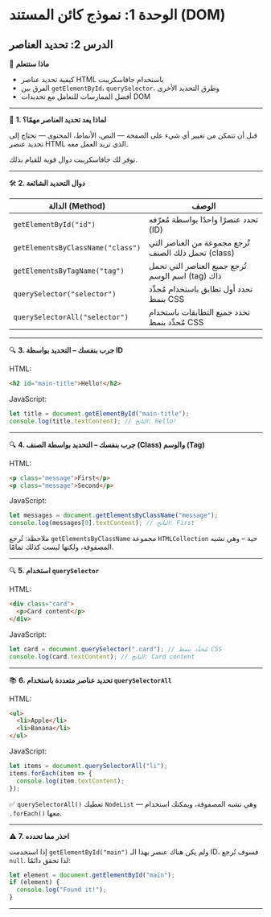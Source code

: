 # الوحدة 1: نموذج كائن المستند (DOM)

## الدرس 2: تحديد العناصر


🧠 **ماذا ستتعلم**
*	كيفية تحديد عناصر HTML باستخدام جافاسكريبت
*	الفرق بين `getElementById`، `querySelector`، وطرق التحديد الأخرى
*	أفضل الممارسات للتعامل مع تحديدات DOM

---

📄 **1. لماذا يعد تحديد العناصر مهمًا؟**

قبل أن تتمكن من تغيير أي شيء على الصفحة — النص، الأنماط، المحتوى — تحتاج إلى تحديد عنصر HTML الذي تريد العمل معه.

توفر لك جافاسكريبت دوال قوية للقيام بذلك.

---

🛠️ **2. دوال التحديد الشائعة**

| الدالة (Method)                 | الوصف                                                          |
|-------------------------------|-----------------------------------------------------------------|
| `getElementById("id")`        | تحدد عنصرًا واحدًا بواسطة مُعرّفه (ID)                           |
| `getElementsByClassName("class")` | تُرجع مجموعة من العناصر التي تحمل ذلك الصنف (class)            |
| `getElementsByTagName("tag")` | تُرجع جميع العناصر التي تحمل اسم الوسم (tag) ذاك                 |
| `querySelector("selector")`   | تحدد أول تطابق باستخدام مُحدِّد بنمط CSS                         |
| `querySelectorAll("selector")`| تحدد جميع التطابقات باستخدام مُحدِّد بنمط CSS                    |

---

🔍 **3. جرب بنفسك – التحديد بواسطة ID**

HTML:
```html
<h2 id="main-title">Hello!</h2>
```

JavaScript:
```javascript
let title = document.getElementById("main-title");
console.log(title.textContent); // الناتج: Hello!
```

---

🔍 **4. جرب بنفسك – التحديد بواسطة الصنف (Class) والوسم (Tag)**

HTML:
```html
<p class="message">First</p>
<p class="message">Second</p>
```

JavaScript:
```javascript
let messages = document.getElementsByClassName("message");
console.log(messages[0].textContent); // الناتج: First
```
ملاحظة: تُرجع `getElementsByClassName` مجموعة `HTMLCollection` حية – وهي تشبه المصفوفة، ولكنها ليست كذلك تمامًا.

---

🔍 **5. استخدام `querySelector`**

HTML:
```html
<div class="card">
  <p>Card content</p>
</div>
```

JavaScript:
```javascript
let card = document.querySelector(".card"); // مُحدِّد بنمط CSS
console.log(card.textContent); // الناتج: Card content
```

---

📚 **6. تحديد عناصر متعددة باستخدام `querySelectorAll`**

HTML:
```html
<ul>
  <li>Apple</li>
  <li>Banana</li>
</ul>
```

JavaScript:
```javascript
let items = document.querySelectorAll("li");
items.forEach(item => {
  console.log(item.textContent);
});
```

✅ `querySelectorAll()` تعطيك `NodeList` — وهي تشبه المصفوفة، ويمكنك استخدام `.forEach()` معها.

---

⚠️ **7. احذر مما تحدده**

إذا استخدمت `getElementById("main")` ولم يكن هناك عنصر بهذا الـ ID، فسوف تُرجع `null`.
لذا تحقق دائمًا:
```javascript
let element = document.getElementById("main");
if (element) {
  console.log("Found it!");
}
```

---
